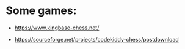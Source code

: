 # Some games:

* https://www.kingbase-chess.net/

* https://sourceforge.net/projects/codekiddy-chess/postdownload
